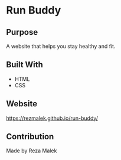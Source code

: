 # Run Buddy

## Purpose
A website that helps you stay healthy and fit.  

## Built With
- HTML
- CSS

## Website 
https://rezmalek.github.io/run-buddy/


## Contribution
Made by Reza Malek


